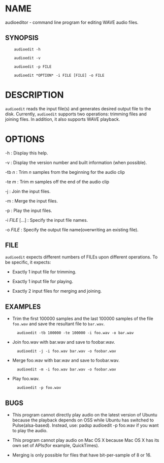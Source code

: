 NAME
====
audioeditor - command line program for editing WAVE audio files.

SYNOPSIS
--------

        audioedit -h

        audioedit -v

        audioedit -p FILE

        audioedit *OPTION* -i FILE [FILE] -o FILE


# DESCRIPTION
``audioedit`` reads the input file(s) and generates desired output file to the
disk. Currently, ``audioedit`` supports two operations: trimming files and
joining files. In addition, it also supports WAVE playback.

# OPTIONS
-h
:    Display this help.

-v
:    Display the version number and built information (when
    possible).

-tb *n*
:    Trim *n* samples from the beginning for the audio clip

-te *m*
:    Trim *m* samples off the end of the audio clip

-j
:    Join the input files.

-m
:    Merge the input files.

-p
:    Play the input files.

-i *FILE* [...]
:    Specify the input file names.

-o *FILE*
:    Specify the output file name(overwriting an existing file).

FILE
----
``audioedit`` expects different numbers of FILEs upon different operations. To
be specific, it expects:

- Exactly 1 input file for trimming.

- Exactly 1 input file for playing.

- Exactly 2 input files for merging and joining.

EXAMPLES
--------

- Trim the first 100000 samples and the last 100000 samples of the file
  ``foo.wav`` and save the resultant file to ``bar.wav``.

        audioedit -tb 100000 -te 100000 -i foo.wav -o bar.wav

- Join foo.wav with bar.wav and save to foobar.wav.

        audioedit -j -i foo.wav bar.wav -o foobar.wav

- Merge foo.wav with bar.wav and save to foobar.wav.

        audioedit -m -i foo.wav bar.wav -o foobar.wav

- Play foo.wav.

        audioedit -p foo.wav

BUGS
----
- This program cannot directly play audio on the latest version of Ubuntu
  because the playback depends on OSS while Ubuntu has switched to
  Pulse(alsa-based). Instead, use:
        padsp audioedit -p foo.wav
  if you want to play the audio.

- This program cannot play audio on Mac OS X because Mac OS X has its own set
  of APIs(for example, QuickTimes).

- Merging is only possible for files that have bit-per-sample of 8 or 16.
